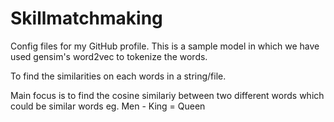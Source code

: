# Skillmatchmaking
Config files for my GitHub profile.
This is a sample model in which we have used gensim's word2vec to tokenize the words.

To find the similarities on each words in a string/file.

Main focus is to find the cosine similariy between two different words which could be similar words eg. Men - King = Queen
